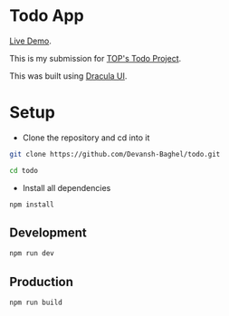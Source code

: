 # Todo App

[Live Demo](https://devansh-baghel.github.io/todo/).

This is my submission for [TOP's Todo Project](https://www.theodinproject.com/lessons/node-path-javascript-todo-list).

This was built using [Dracula UI](https://ui.draculatheme.com/).
# Setup
- Clone the repository and cd into it
```bash
git clone https://github.com/Devansh-Baghel/todo.git
```

```bash
cd todo
```
- Install all dependencies
```bash
npm install
```
## Development
```bash
npm run dev
```

## Production
```bash
npm run build
```

